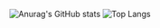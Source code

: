 ![Anurag's GitHub stats](https://github-readme-stats.vercel.app/api?username=zolfagharipour&show_icons=true&show=prs_merged,prs_merged_percentage&rank_icon=percentile&theme=calm_pink)
![Top Langs](https://github-readme-stats.vercel.app/api/top-langs/?username=zolfagharipour&layout=compact)
